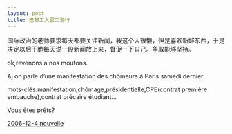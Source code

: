 ```yaml
---
layout: post
title: 巴黎工人罢工游行
---
```


国际政治的老师要求每天都要关注新闻，我这个人很懒，但是喜欢新鲜东西，于是决定以后干脆每天说一段新闻放上来，督促一下自己。争取能够坚持。

ok,revenons a nos moutons.

Aj on parle d’une manifestation des chômeurs à Paris samedi dernier.

mots-clés:manifestation,chômage,présidentielle,CPE(contrat première embauche),contrat précaire étudiant…

Vous êtes prêts?

[2006-12-4 nouvelle](http://www.rijiben.org/wp-content/blogs/6/uploads//2006-12-4.mp3)
